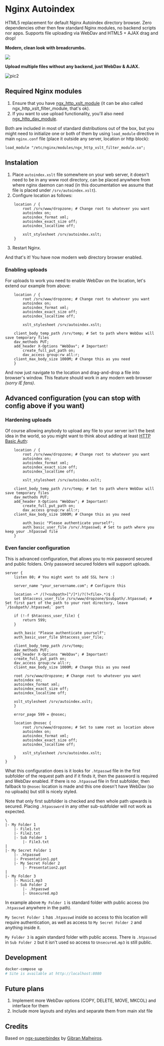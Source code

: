 # Nginx Autoindex
HTML5 replacement for default Nginx Autoindex directory browser. Zero dependencies other then few standard Nginx modules, no backend scripts nor apps. Supports file uploading via WebDav and HTML5 + AJAX drag and drop!

**Modern, clean look with breadcrumbs.**

![](https://github.com/EvilVir/Nginx-Autoindex/raw/master/p1.jpg)

**Upload multiple files without any backend, just WebDav & AJAX.**

![pic2](https://github.com/EvilVir/Nginx-Autoindex/raw/master/p2.jpg)

## Required Nginx modules
1. Ensure that you have [ngx_http_xslt_module](http://nginx.org/en/docs/http/ngx_http_xslt_module.html) (it can be also called ngx_http_xslt_filter_module, that's ok).
1. If you want to use upload functionality, you'll also need [ngx_http_dav_module](https://nginx.org/en/docs/http/ngx_http_dav_module.html).

Both are included in most of standard distributions out of the box, but you might need to initialize one or both of them by using `load_module` directive in main `nginx.conf` file (place it outside any server, location or http block):

```
load_module "/etc/nginx/modules/ngx_http_xslt_filter_module.so";
```

## Instalation
1. Place `autoindex.xslt` file somewhere on your web server, it doesn't need to be in any www root directory, can be placed anywhere from where nginx daemon can read (in this documentation we assume that file is placed under `/srv/autoindex.xslt`).
1. Configure location as follows:

```
    location / {
        root /srv/www/dropzone; # Change root to whatever you want
        autoindex on;
        autoindex_format xml;
        autoindex_exact_size off;
        autoindex_localtime off;

        xslt_stylesheet /srv/autoindex.xslt;
    }
```
3. Restart Nginx.

And that's it! You have now modern web directory browser enabled.

### Enabling uploads
For uploads to work you need to enable WebDav on the location, let's extend our example from above:

```
    location / {
        root /srv/www/dropzone; # Change root to whatever you want
        autoindex on;
        autoindex_format xml;
        autoindex_exact_size off;
        autoindex_localtime off;

        xslt_stylesheet /srv/autoindex.xslt;

	client_body_temp_path /srv/temp; # Set to path where WebDav will save temporary files
	dav_methods PUT;
	add_header X-Options "WebDav"; # Important!
        create_full_put_path on;
        dav_access group:rw all:r;
	client_max_body_size 1000M; # Change this as you need
    }
```

And now just navigate to the location and drag-and-drop a file into browser's window. This feature should work in any modern web browser _(sorry IE fans)_.

## Advanced configuration (you can stop with config above if you want)

### Hardening uploads
Of course allowing anybody to upload any file to your server isn't the best idea in the world, so you might want to think about adding at least [HTTP Basic Auth](https://en.wikipedia.org/wiki/.htpasswd):

```
    location / {
        root /srv/www/dropzone; # Change root to whatever you want
        autoindex on;
        autoindex_format xml;
        autoindex_exact_size off;
        autoindex_localtime off;

        xslt_stylesheet /srv/autoindex.xslt;

	client_body_temp_path /srv/temp; # Set to path where WebDav will save temporary files
	dav_methods PUT;
	add_header X-Options "WebDav"; # Important!
        create_full_put_path on;
        dav_access group:rw all:r;
	client_max_body_size 1000M; # Change this as you need

        auth_basic "Please authenticate yourself";
        auth_basic_user_file /srv/.htpasswd; # Set to path where you keep your .htpasswd file
    }
```

### Even fancier configuration
This is advanced configuration, that allows you to mix password secured and public folders. Only password secured folders will support uploads.

```
server {
    listen 80; # You might want to add SSL here :)

    server_name "your_servername.com"; # Configure this

    location ~* /(?<subpath>[^/]*)/?(?<file>.*)$ {
	set $htaccess_user_file /srv/www/dropzone/$subpath/.htpasswd; # Set first part of the path to your root directory, leave `/$subpath/.htpasswd;` part

	if (!-f $htaccess_user_file) {
		return 599;
	}

	auth_basic "Please authenticate yourself";
	auth_basic_user_file $htaccess_user_file;

	client_body_temp_path /srv/temp;
	dav_methods PUT;
	add_header X-Options "WebDav"; # Important!
	create_full_put_path on;
	dav_access group:rw all:r;
	client_max_body_size 1000M; # Change this as you need

	root /srv/www/dropzone; # Change root to whatever you want
	autoindex on;
	autoindex_format xml;
	autoindex_exact_size off;
	autoindex_localtime off;

	xslt_stylesheet /srv/autoindex.xslt;
    }

    error_page 599 = @nosec;

    location @nosec {
        root /srv/www/dropzone; # Set to same root as location above
        autoindex on;
        autoindex_format xml;
        autoindex_exact_size off;
        autoindex_localtime off;

        xslt_stylesheet /srv/autoindex.xslt;
    }
}
```

What this configuration does is it looks for `.htpasswd` file in the first subfolder of the request path and if it finds it, then the password is required and WebDav enabled. If there is no `.htpasswd` file in first subfolder, then fallback to `@nosec` location is made and this one doesn't have WebDav (so no uploads) but still is nicely styled.

Note that only first subfolder is checked and then whole path upwards is secured. Placing `.htpassword` in any other sub-subfolder will not work as expected.

```
\
|- My Folder 1
    |- File1.txt
    |- File2.txt
    |- Sub Folder 1
        |- File3.txt
|        
|- My Secret Folder 1
    |- .htpasswd
    |- Presentation1.ppt
    |- My Secret Folder 2
        |- Presentation2.ppt
|
|- My Folder 3
    |- Music1.mp3
    |- Sub Folder 2
        |- .htpasswd
        |- Unsecured.mp3
```

In example above `My Folder 1` is standard folder with public access (no `.htpasswd` anywhere in the path). 

`My Secret Folder 1` has `.htpasswd` inside so access to this location will require authentication, as well as access to `My Secret Folder 2` and anything inside it.

`My Folder 3` is again standard folder with public access. There is `.htpasswd` in `Sub Folder 2` but it isn't used so access to `Unsecured.mp3` is still public.

## Development

```sh
docker-compose up
# Site is available at http://localhost:8080
```

## Future plans
1. Implement more WebDav options (COPY, DELETE, MOVE, MKCOL) and interface for them
2. Include more layouts and styles and separate them from main xlst file

## Credits

Based on [ngx-superbindex](https://github.com/gibatronic/ngx-superbindex) by [Gibran Malheiros](https://github.com/gibatronic).
